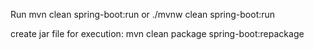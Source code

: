 Run
    mvn clean spring-boot:run
   or
    ./mvnw clean spring-boot:run

create jar file for execution:
    mvn clean package spring-boot:repackage